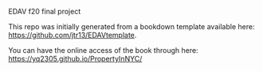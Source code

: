 EDAV f20 final project

This repo was initially generated from a bookdown template available here: https://github.com/jtr13/EDAVtemplate.

You can have the online access of the book through here: https://yq2305.github.io/PropertyInNYC/
